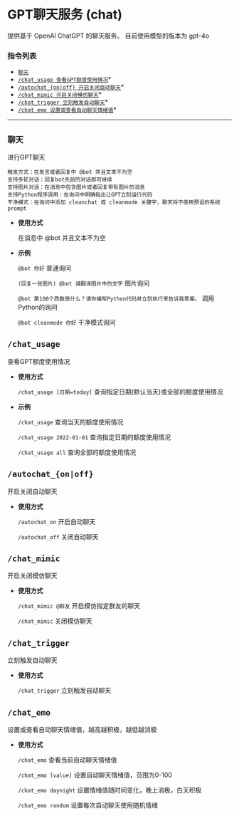 # GPT聊天服务 (chat)

提供基于 OpenAI ChatGPT 的聊天服务。
目前使用模型的版本为 gpt-4o

###  指令列表

- [`聊天`](#聊天)
- [`/chat_usage 查看GPT额度使用情况`](#chat_usage)*
- [`/autochat_{on|off} 开启关闭自动聊天`](#autochat_onoff)*
- [`/chat_mimic 开启关闭模仿聊天`](#chat_mimic)*
- [`/chat_trigger 立刻触发自动聊天`](#chat_trigger)*
- [`/chat_emo 设置或查看自动聊天情绪值`](#chat_emo)*

---

##  `聊天`

进行GPT聊天
```
触发方式：在发言或者回复中 @bot 并且文本不为空
支持多轮对话：回复bot先前的对话即可继续
支持图片对话：在消息中包含图片或者回复带有图片的消息
支持Python程序调用：在询问中明确指出让GPT立刻运行代码
干净模式：在询问中添加 cleanchat 或 cleanmode 关键字，聊天将不使用预设的系统prompt
```

- **使用方式**

    在消息中 @bot 并且文本不为空

- **示例**

    `@bot 你好` 普通询问

    `(回复一张图片) @bot 请翻译图片中的文字` 图片询问

    `@bot 第100个质数是什么？请你编写Python代码并立刻执行来告诉我答案。` 调用Python的询问

    `@bot cleanmode 你好` 干净模式询问


## `/chat_usage`

查看GPT额度使用情况

- **使用方式**

    `/chat_usage [日期=today]` 查询指定日期(默认当天)或全部的额度使用情况

- **示例**

    `/chat_usage` 查询当天的额度使用情况

    `/chat_usage 2022-01-01` 查询指定日期的额度使用情况

    `/chat_usage all` 查询全部的额度使用情况


## `/autochat_{on|off}`

开启关闭自动聊天

- **使用方式**

    `/autochat_on` 开启自动聊天

    `/autochat_off` 关闭自动聊天



## `/chat_mimic`

开启关闭模仿聊天

- **使用方式**

    `/chat_mimic @群友` 开启模仿指定群友的聊天

    `/chat_mimic` 关闭模仿聊天



## `/chat_trigger`

立刻触发自动聊天

- **使用方式**

    `/chat_trigger` 立刻触发自动聊天



## `/chat_emo`

设置或查看自动聊天情绪值，越高越积极，越低越消极

- **使用方式**

    `/chat_emo` 查看当前自动聊天情绪值

    `/chat_emo [value]` 设置自动聊天情绪值，范围为0-100

    `/chat_emo daynight` 设置情绪值随时间变化，晚上消极，白天积极

    `/chat_emo random` 设置每次自动聊天使用随机情绪




